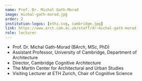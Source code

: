 ```yaml
---
name: Prof. Dr. Michal Gath-Morad
image: michal-gath-morad.jpg
order: 2
institution-logos: [ethz.svg, cambridge.jpg]
link: https://www.arct.cam.ac.uk/staff/dr-michal-gath-morad
role: lecturer
---
```


- Prof. Dr. Michal Gath-Morad (BArch, MSc, PhD)
- Assistant Professor, University of Cambridge, Department of Architecture
- Director, Cambridge Cognitive Architecture
- The Martin Center for Architectural and Urban Studies
- Visiting Lecturer at ETH Zurich, Chair of Cognitive Science